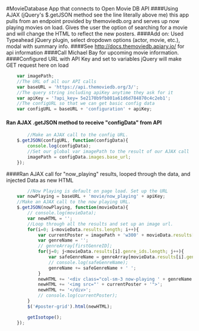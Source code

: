 #MovieDatabase App that connects to Open Movie DB API
####Using AJAX (jQuery's $.getJSON method see the line literally above me) this app pulls from an endpoint provided by themoviedb.org and serves up now playing movies on load. Gives the user the option of searching for a movie and will change the HTML to reflect the new posters.
####Add on: Used Typeahead jQuery plugin, select dropdown options (actor, movie, etc.), modal with summary info. 
####See http://docs.themoviedb.apiary.io/ for api information
####Call Michael Bay for upcoming movie information.
####Configured URL  with API Key and set to variables 
jQuery will make GET request here on load
```js
	var imagePath;
	//The URL of all our API calls
	var baseURL = 'https://api.themoviedb.org/3/';
	//The query string including apiKey anytime they ask for it
	var apiKey = '?api_key=	5e2170b9fb801a61d6d784870c4c2eb1';
	//The configURL so that we can get basic config data
	var configURL = baseURL + 'configuration' + apiKey;
```
#### Ran AJAX .getJSON method to receive "configData" from API
```js
		//Make an AJAX call to the config URL.
	$.getJSON(configURL, function(configData){
		console.log(configData);
		//Set our global var imagePath to the result of our AJAX call
		imagePath = configData.images.base_url;
	});
```
####Ran AJAX call for "now_playing" results, looped through the data, and injected Data as new HTML
```js
		//Now Playing is default on page load. Set up the URL
	var nowPlaying = baseURL + 'movie/now_playing' + apiKey;
	//Make an AJAX call to the now playing URL.
	$.getJSON(nowPlaying, function(movieData){
		// console.log(movieData);
		var newHTML = '';
		//Loop through all the results and set up an image url.
		for(i=0; i<movieData.results.length; i++){
			var currentPoster = imagePath + 'w300' + movieData.results[i].poster_path;
			var genreName = ''; 
			// genreArray[firstGenreID];
			for(j=0; j<movieData.results[i].genre_ids.length; j++){
				var safeGenreName = genreArray[movieData.results[i].genre_ids[j]].replace(/ /g, "");
				// console.log(safeGenreName);
				genreName += safeGenreName + ' ';
			}
			newHTML += '<div class="col-sm-3 now-playing ' + genreName + '">';
			newHTML += '<img src="' + currentPoster + '">';
			newHTML += '</div>';
			// console.log(currentPoster);
		}
		$('#poster-grid').html(newHTML);

		getIsotope();
	});	
```
	


